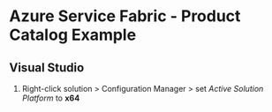 # Azure Service Fabric - Product Catalog Example

## Visual Studio

1. Right-click solution > Configuration Manager > set *Active Solution Platform* to **x64**
